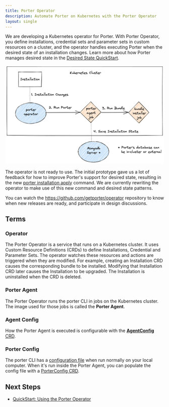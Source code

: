 ```yaml
---
title: Porter Operator
description: Automate Porter on Kubernetes with the Porter Operator
layout: single
---
```


We are developing a Kubernetes operator for Porter.
With Porter Operator, you define installations, credential sets and parameter sets in custom resources on a cluster, and the operator handles executing Porter when the desired state of an installation changes.
Learn more about how Porter manages desired state in the [Desired State QuickStart].

![architectural diagram showing that an installation resource triggers the operator to run a porter agent job, which then runs the bundle, saving state in mongodb](operator.png)

The operator is not ready to use.
The initial prototype gave us a lot of feedback for how to improve Porter's support for desired state, resulting in the new [porter installation apply] command.
We are currently rewriting the operator to make use of this new command and desired state patterns.

You can watch the https://github.com/getporter/operator repository to know when new releases are ready, and participate in design discussions.

## Terms

### Operator

The Porter Operator is a service that runs on a Kubernetes cluster.
It uses Custom Resource Definitions (CRDs) to define Installations, Credential and Parameter Sets.
The operator watches these resources and actions are triggered when they are modified.
For example, creating an Installation CRD causes the corresponding bundle to be installed.
Modifying that Installation CRD later causes the Installation to be upgraded.
The Installation is uninstalled when the CRD is deleted.

### Porter Agent

The Porter Operator runs the porter CLI in jobs on the Kubernetes cluster.
The image used for those jobs is called the **Porter Agent**.

### Agent Config

How the Porter Agent is executed is configurable with the [**AgentConfig** CRD](/operator/file-formats/#agent-config).

### Porter Config

The porter CLI has a [configuration file] when run normally on your local computer. When it's run inside the Porter Agent, you can populate the config file with a [PorterConfig CRD](/operator/file-formats/#porter-config).

[porter installation apply]: /cli/porter_installations_apply/
[configuration file]: /configuration/
[Desired State QuickStart]: /quickstart/desired-state/

## Next Steps

* [QuickStart: Using the Porter Operator](/operator/quickstart/)
